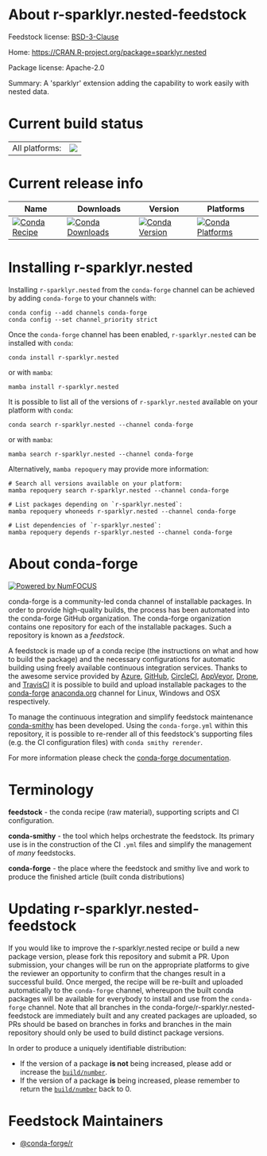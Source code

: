 About r-sparklyr.nested-feedstock
=================================

Feedstock license: [BSD-3-Clause](https://github.com/conda-forge/r-sparklyr.nested-feedstock/blob/main/LICENSE.txt)

Home: https://CRAN.R-project.org/package=sparklyr.nested

Package license: Apache-2.0

Summary: A 'sparklyr' extension adding the capability to work easily with nested data.

Current build status
====================


<table><tr><td>All platforms:</td>
    <td>
      <a href="https://dev.azure.com/conda-forge/feedstock-builds/_build/latest?definitionId=24652&branchName=main">
        <img src="https://dev.azure.com/conda-forge/feedstock-builds/_apis/build/status/r-sparklyr.nested-feedstock?branchName=main">
      </a>
    </td>
  </tr>
</table>

Current release info
====================

| Name | Downloads | Version | Platforms |
| --- | --- | --- | --- |
| [![Conda Recipe](https://img.shields.io/badge/recipe-r--sparklyr.nested-green.svg)](https://anaconda.org/conda-forge/r-sparklyr.nested) | [![Conda Downloads](https://img.shields.io/conda/dn/conda-forge/r-sparklyr.nested.svg)](https://anaconda.org/conda-forge/r-sparklyr.nested) | [![Conda Version](https://img.shields.io/conda/vn/conda-forge/r-sparklyr.nested.svg)](https://anaconda.org/conda-forge/r-sparklyr.nested) | [![Conda Platforms](https://img.shields.io/conda/pn/conda-forge/r-sparklyr.nested.svg)](https://anaconda.org/conda-forge/r-sparklyr.nested) |

Installing r-sparklyr.nested
============================

Installing `r-sparklyr.nested` from the `conda-forge` channel can be achieved by adding `conda-forge` to your channels with:

```
conda config --add channels conda-forge
conda config --set channel_priority strict
```

Once the `conda-forge` channel has been enabled, `r-sparklyr.nested` can be installed with `conda`:

```
conda install r-sparklyr.nested
```

or with `mamba`:

```
mamba install r-sparklyr.nested
```

It is possible to list all of the versions of `r-sparklyr.nested` available on your platform with `conda`:

```
conda search r-sparklyr.nested --channel conda-forge
```

or with `mamba`:

```
mamba search r-sparklyr.nested --channel conda-forge
```

Alternatively, `mamba repoquery` may provide more information:

```
# Search all versions available on your platform:
mamba repoquery search r-sparklyr.nested --channel conda-forge

# List packages depending on `r-sparklyr.nested`:
mamba repoquery whoneeds r-sparklyr.nested --channel conda-forge

# List dependencies of `r-sparklyr.nested`:
mamba repoquery depends r-sparklyr.nested --channel conda-forge
```


About conda-forge
=================

[![Powered by
NumFOCUS](https://img.shields.io/badge/powered%20by-NumFOCUS-orange.svg?style=flat&colorA=E1523D&colorB=007D8A)](https://numfocus.org)

conda-forge is a community-led conda channel of installable packages.
In order to provide high-quality builds, the process has been automated into the
conda-forge GitHub organization. The conda-forge organization contains one repository
for each of the installable packages. Such a repository is known as a *feedstock*.

A feedstock is made up of a conda recipe (the instructions on what and how to build
the package) and the necessary configurations for automatic building using freely
available continuous integration services. Thanks to the awesome service provided by
[Azure](https://azure.microsoft.com/en-us/services/devops/), [GitHub](https://github.com/),
[CircleCI](https://circleci.com/), [AppVeyor](https://www.appveyor.com/),
[Drone](https://cloud.drone.io/welcome), and [TravisCI](https://travis-ci.com/)
it is possible to build and upload installable packages to the
[conda-forge](https://anaconda.org/conda-forge) [anaconda.org](https://anaconda.org/)
channel for Linux, Windows and OSX respectively.

To manage the continuous integration and simplify feedstock maintenance
[conda-smithy](https://github.com/conda-forge/conda-smithy) has been developed.
Using the ``conda-forge.yml`` within this repository, it is possible to re-render all of
this feedstock's supporting files (e.g. the CI configuration files) with ``conda smithy rerender``.

For more information please check the [conda-forge documentation](https://conda-forge.org/docs/).

Terminology
===========

**feedstock** - the conda recipe (raw material), supporting scripts and CI configuration.

**conda-smithy** - the tool which helps orchestrate the feedstock.
                   Its primary use is in the construction of the CI ``.yml`` files
                   and simplify the management of *many* feedstocks.

**conda-forge** - the place where the feedstock and smithy live and work to
                  produce the finished article (built conda distributions)


Updating r-sparklyr.nested-feedstock
====================================

If you would like to improve the r-sparklyr.nested recipe or build a new
package version, please fork this repository and submit a PR. Upon submission,
your changes will be run on the appropriate platforms to give the reviewer an
opportunity to confirm that the changes result in a successful build. Once
merged, the recipe will be re-built and uploaded automatically to the
`conda-forge` channel, whereupon the built conda packages will be available for
everybody to install and use from the `conda-forge` channel.
Note that all branches in the conda-forge/r-sparklyr.nested-feedstock are
immediately built and any created packages are uploaded, so PRs should be based
on branches in forks and branches in the main repository should only be used to
build distinct package versions.

In order to produce a uniquely identifiable distribution:
 * If the version of a package **is not** being increased, please add or increase
   the [``build/number``](https://docs.conda.io/projects/conda-build/en/latest/resources/define-metadata.html#build-number-and-string).
 * If the version of a package **is** being increased, please remember to return
   the [``build/number``](https://docs.conda.io/projects/conda-build/en/latest/resources/define-metadata.html#build-number-and-string)
   back to 0.

Feedstock Maintainers
=====================

* [@conda-forge/r](https://github.com/orgs/conda-forge/teams/r/)

